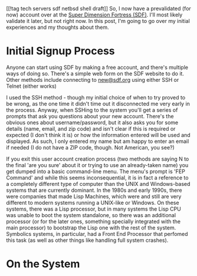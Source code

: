 [[!tag tech servers sdf netbsd shell draft]]
So, I now have a prevalidated (for now) account over at the [Super Dimension Fortress (SDF)](https://sdf.org/). 
I'll most likely validate it later, but not right now. 
In this post, I'm going to go over my initial experiences and my thoughts about them. 

# Initial Signup Process
Anyone can start using SDF by making a free account, and there's multiple ways of doing so. 
There's a simple web form on the SDF website to do it. 
Other methods include connecting to new@sdf.org using either SSH or Telnet (either works)

I used the SSH method - though my initial choice of when to try proved to be wrong, as the one time it didn't time out it disconnected me very early in the process.
Anyway, when SSHing to the system you'll get a series of prompts that ask you questions about your new account. 
There's the obvious ones about username/password, but it also asks you for some details (name, email, and zip code) and isn't clear if this is required or expected (I don't think it is)
or how the information entered will be used and displayed. As such, I only entered my name but am happy to enter an email if needed (I do not have a ZIP code, though. Not American, you see?)

If you exit this user account creation process (two methods are saying N to the final 'are you sure' about it or trying to use an already-taken name) you get dumped into a basic command-line menu.
The menu's prompt is 'FEP Command' and while this seems inconsequential, it is in fact a reference to a completely different type of computer than the UNIX and Windows-based systems that are currently dominant.
In the 1980s and early 1990s, there were companies that made Lisp Machines, which were and still are very different to modern systems running a UNIX-like or Windows. 
On these systems, there was a Lisp processor, but in many systems the Lisp CPU was unable to boot the system standalone, so there was an additional processor (or for the later ones, something specially integrated with the main processor) to bootstrap the Lisp one with the rest of the system.
Symbolics systems, in particular, had a Front End Processor that perfomed this task (as well as other things like handling full system crashes).

# On the System
